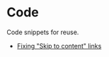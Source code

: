 # Code

Code snippets for reuse.

- [Fixing "Skip to content" links](https://github.com/henrikekelof/code/tree/master/skiplinks) 

